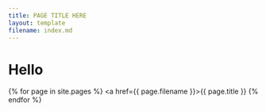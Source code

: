 ```yaml
---
title: PAGE TITLE HERE
layout: template
filename: index.md
---
```


# Hello

{% for page in site.pages %}
    <a href={{ page.filename }}>{{ page.title }}</a>
{% endfor %}